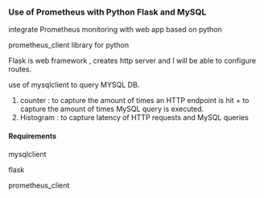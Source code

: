 ### Use of Prometheus with Python Flask and MySQL

integrate Prometheus monitoring with web app based on python

prometheus_client library for python 

Flask is web framework , creates http server and I will be able to configure routes.


use of mysqlclient to query MYSQL DB.


1. counter : to capture the amount of times an HTTP endpoint is hit + to capture the amount of times MySQL query is executed.
2. Histogram : to capture latency of HTTP requests and MySQL queries 

#### Requirements 

mysqlclient

flask

prometheus_client
